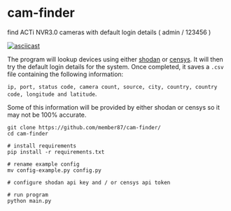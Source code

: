 # cam-finder
find ACTi NVR3.0 cameras with default login details ( admin / 123456 )


[![asciicast](https://asciinema.org/a/6fYwckU43FeBBCiVRzjqYom4G.svg)](https://asciinema.org/a/6fYwckU43FeBBCiVRzjqYom4G)

The program will lookup devices using either [shodan](https://www.shodan.io) or [censys](https://search.censys.io/). It will then try the default login details for the system. Once completed, it saves a ``.csv`` file containing the following information: 

``ip, port, status code, camera count, source, city, country, country code, longitude and latitude``. 

Some of this information will be provided by either shodan or censys so it may not be 100% accurate.


```shell
git clone https://github.com/member87/cam-finder/
cd cam-finder

# install requirements
pip install -r requirements.txt

# rename example config
mv config-example.py config.py

# configure shodan api key and / or censys api token

# run program
python main.py
```
